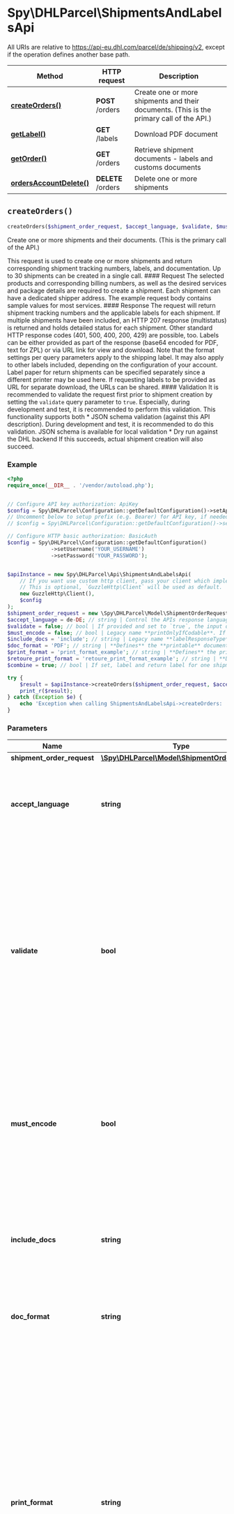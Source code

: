 # Spy\DHLParcel\ShipmentsAndLabelsApi

All URIs are relative to https://api-eu.dhl.com/parcel/de/shipping/v2, except if the operation defines another base path.

| Method | HTTP request | Description |
| ------------- | ------------- | ------------- |
| [**createOrders()**](ShipmentsAndLabelsApi.md#createOrders) | **POST** /orders | Create one or more shipments and their documents. (This is the primary call of the API.) |
| [**getLabel()**](ShipmentsAndLabelsApi.md#getLabel) | **GET** /labels | Download PDF document |
| [**getOrder()**](ShipmentsAndLabelsApi.md#getOrder) | **GET** /orders | Retrieve shipment documents - labels and customs documents |
| [**ordersAccountDelete()**](ShipmentsAndLabelsApi.md#ordersAccountDelete) | **DELETE** /orders | Delete one or more shipments |


## `createOrders()`

```php
createOrders($shipment_order_request, $accept_language, $validate, $must_encode, $include_docs, $doc_format, $print_format, $retoure_print_format, $combine): \Spy\DHLParcel\Model\LabelDataResponse
```

Create one or more shipments and their documents. (This is the primary call of the API.)

This request is used to create one or more shipments and return corresponding shipment tracking numbers, labels, and documentation. Up to 30 shipments can be created in a single call.  #### Request  The selected products and corresponding billing numbers, as well as the desired services and package details are required to create a shipment. Each shipment can have a dedicated shipper address. The example request body contains sample values for most services.  #### Response  The request will return shipment tracking numbers and the applicable labels for each shipment. If multiple shipments have been included, an HTTP 207 response (multistatus) is returned and holds detailed status for each shipment. Other standard HTTP response codes (401, 500, 400, 200, 429) are possible, too. Labels can be either provided as part of the response (base64 encoded for PDF, text for ZPL) or via URL link for view and download. Note that the format settings per query parameters apply to the shipping label. It may also apply to other labels included, depending on the configuration of your account. Label paper for return shipments can be specified separately since a different printer may be used here. If requesting labels to be provided as URL for separate download, the URLs can be shared. #### Validation   It is recommended to validate the request first prior to shipment creation by setting the `validate` query parameter to `true`. Especially, during development and test, it is recommended to perform this validation. This functionality supports both  * JSON schema validation (against this API description). During development and test, it is recommended to do this validation. JSON schema is available for local validation  * Dry run against the DHL backend  If this succeeds, actual shipment creation will also succeed.

### Example

```php
<?php
require_once(__DIR__ . '/vendor/autoload.php');


// Configure API key authorization: ApiKey
$config = Spy\DHLParcel\Configuration::getDefaultConfiguration()->setApiKey('dhl-api-key', 'YOUR_API_KEY');
// Uncomment below to setup prefix (e.g. Bearer) for API key, if needed
// $config = Spy\DHLParcel\Configuration::getDefaultConfiguration()->setApiKeyPrefix('dhl-api-key', 'Bearer');

// Configure HTTP basic authorization: BasicAuth
$config = Spy\DHLParcel\Configuration::getDefaultConfiguration()
              ->setUsername('YOUR_USERNAME')
              ->setPassword('YOUR_PASSWORD');


$apiInstance = new Spy\DHLParcel\Api\ShipmentsAndLabelsApi(
    // If you want use custom http client, pass your client which implements `GuzzleHttp\ClientInterface`.
    // This is optional, `GuzzleHttp\Client` will be used as default.
    new GuzzleHttp\Client(),
    $config
);
$shipment_order_request = new \Spy\DHLParcel\Model\ShipmentOrderRequest(); // \Spy\DHLParcel\Model\ShipmentOrderRequest
$accept_language = de-DE; // string | Control the APIs response language via locale abbreviation. English (en-US) and german (de-DE) are supported. If not specified, the default is english.
$validate = false; // bool | If provided and set to `true`, the input document will be:   * validated against JSON schema (/orders/ endpoint) at the API layer. In case of errors, HTTP 400 and details will be returned.   * validated against the DHL backend.   In that case, no state changes are happening, no data is stored, shipments neither deleted nor created, no labels being returned. The call will return a status (200, 400) for each shipment element.
$must_encode = false; // bool | Legacy name **printOnlyIfCodable**. If set to *true*, labels will only be created if an address is encodable. This is only relevant for German consignee addresses. If set to false or left out, addresses, that are not encodable will be printed even though you receive a warning.
$include_docs = 'include'; // string | Legacy name **labelResponseType**. Shipping labels and further shipment documents can be:  * __include__: included as base64 encoded data in the response (default)  * __URL__: provided as URL reference.
$doc_format = 'PDF'; // string | **Defines** the **printable** document format to be used for label and manifest documents.
$print_format = 'print_format_example'; // string | **Defines** the print medium for the shipping label. The different option vary from standard paper sizes DIN A4 and DIN A5 to specific label print formats.  Specific laser print formats using DIN A5 blanks are: * 910-300-600(-oz) (105 x 205mm) * 910-300-300(-oz) (105 x 148mm)  Specific laser print formats **not** using a DIN A5 blank: * 910-300-610 (105 x 208mm) * 100x70mm  Specific thermal print formats: * 910-300-600 (103 x 199mm) * 910-300-400 (103 x 150mm) * 100x70mm  Please use the different formats as follows. If you do not set the parameter the settings of DHL costumer portal account will be used as default.
$retoure_print_format = 'retoure_print_format_example'; // string | **Defines** the print medium for the return shipping label. This parameter is only usable, if you do not use **combined printing**. The different option vary from standard paper sizes DIN A4 and DIN A5 to specific label print formats.   Specific laser print formats using DIN A5 blanks are: * 910-300-600(-oz) (105 x 205mm) * 910-300-300(-oz) (105 x 148mm)  Specific laser print formats **not** using a DIN A5 blank: * 910-300-610 (105 x 208mm) * 100x70mm  Specific thermal print formats: * 910-300-600 (103 x 199mm) * 910-300-400 (103 x 150mm) * 100x70mm  Please use the different formats as follows. If you do not set the parameter the settings of DHL costumer portal account will be used as default.
$combine = true; // bool | If set, label and return label for one shipment will be printed as single PDF document with possibly multiple pages. Else, those two labels come as separate documents. The option does not affect customs documents and COD labels.

try {
    $result = $apiInstance->createOrders($shipment_order_request, $accept_language, $validate, $must_encode, $include_docs, $doc_format, $print_format, $retoure_print_format, $combine);
    print_r($result);
} catch (Exception $e) {
    echo 'Exception when calling ShipmentsAndLabelsApi->createOrders: ', $e->getMessage(), PHP_EOL;
}
```

### Parameters

| Name | Type | Description  | Notes |
| ------------- | ------------- | ------------- | ------------- |
| **shipment_order_request** | [**\Spy\DHLParcel\Model\ShipmentOrderRequest**](../Model/ShipmentOrderRequest.md)|  | |
| **accept_language** | **string**| Control the APIs response language via locale abbreviation. English (en-US) and german (de-DE) are supported. If not specified, the default is english. | [optional] |
| **validate** | **bool**| If provided and set to &#x60;true&#x60;, the input document will be:   * validated against JSON schema (/orders/ endpoint) at the API layer. In case of errors, HTTP 400 and details will be returned.   * validated against the DHL backend.   In that case, no state changes are happening, no data is stored, shipments neither deleted nor created, no labels being returned. The call will return a status (200, 400) for each shipment element. | [optional] [default to false] |
| **must_encode** | **bool**| Legacy name **printOnlyIfCodable**. If set to *true*, labels will only be created if an address is encodable. This is only relevant for German consignee addresses. If set to false or left out, addresses, that are not encodable will be printed even though you receive a warning. | [optional] [default to false] |
| **include_docs** | **string**| Legacy name **labelResponseType**. Shipping labels and further shipment documents can be:  * __include__: included as base64 encoded data in the response (default)  * __URL__: provided as URL reference. | [optional] [default to &#39;include&#39;] |
| **doc_format** | **string**| **Defines** the **printable** document format to be used for label and manifest documents. | [optional] [default to &#39;PDF&#39;] |
| **print_format** | **string**| **Defines** the print medium for the shipping label. The different option vary from standard paper sizes DIN A4 and DIN A5 to specific label print formats.  Specific laser print formats using DIN A5 blanks are: * 910-300-600(-oz) (105 x 205mm) * 910-300-300(-oz) (105 x 148mm)  Specific laser print formats **not** using a DIN A5 blank: * 910-300-610 (105 x 208mm) * 100x70mm  Specific thermal print formats: * 910-300-600 (103 x 199mm) * 910-300-400 (103 x 150mm) * 100x70mm  Please use the different formats as follows. If you do not set the parameter the settings of DHL costumer portal account will be used as default. | [optional] |
| **retoure_print_format** | **string**| **Defines** the print medium for the return shipping label. This parameter is only usable, if you do not use **combined printing**. The different option vary from standard paper sizes DIN A4 and DIN A5 to specific label print formats.   Specific laser print formats using DIN A5 blanks are: * 910-300-600(-oz) (105 x 205mm) * 910-300-300(-oz) (105 x 148mm)  Specific laser print formats **not** using a DIN A5 blank: * 910-300-610 (105 x 208mm) * 100x70mm  Specific thermal print formats: * 910-300-600 (103 x 199mm) * 910-300-400 (103 x 150mm) * 100x70mm  Please use the different formats as follows. If you do not set the parameter the settings of DHL costumer portal account will be used as default. | [optional] |
| **combine** | **bool**| If set, label and return label for one shipment will be printed as single PDF document with possibly multiple pages. Else, those two labels come as separate documents. The option does not affect customs documents and COD labels. | [optional] [default to true] |

### Return type

[**\Spy\DHLParcel\Model\LabelDataResponse**](../Model/LabelDataResponse.md)

### Authorization

[ApiKey](../../README.md#ApiKey), [BasicAuth](../../README.md#BasicAuth)

### HTTP request headers

- **Content-Type**: `application/json`
- **Accept**: `application/json`, `application/problem+json`

[[Back to top]](#) [[Back to API list]](../../README.md#endpoints)
[[Back to Model list]](../../README.md#models)
[[Back to README]](../../README.md)

## `getLabel()`

```php
getLabel($token): \Spy\DHLParcel\Model\LabelDataResponse
```

Download PDF document

Public download URL for shipment labels and documents. The URL is provided in the response of the POST /orders or GET /orders resources. The document is identified via the token query parameter. There is no additional authorization, the resource URL can be shared. Please protect the URL as needed. The call returns a PDF label.

### Example

```php
<?php
require_once(__DIR__ . '/vendor/autoload.php');



$apiInstance = new Spy\DHLParcel\Api\ShipmentsAndLabelsApi(
    // If you want use custom http client, pass your client which implements `GuzzleHttp\ClientInterface`.
    // This is optional, `GuzzleHttp\Client` will be used as default.
    new GuzzleHttp\Client()
);
$token = 'token_example'; // string | Identifies PDF document and requested print settings for download.

try {
    $result = $apiInstance->getLabel($token);
    print_r($result);
} catch (Exception $e) {
    echo 'Exception when calling ShipmentsAndLabelsApi->getLabel: ', $e->getMessage(), PHP_EOL;
}
```

### Parameters

| Name | Type | Description  | Notes |
| ------------- | ------------- | ------------- | ------------- |
| **token** | **string**| Identifies PDF document and requested print settings for download. | |

### Return type

[**\Spy\DHLParcel\Model\LabelDataResponse**](../Model/LabelDataResponse.md)

### Authorization

No authorization required

### HTTP request headers

- **Content-Type**: Not defined
- **Accept**: `application/pdf`, `application/json`, `application/problem+json`

[[Back to top]](#) [[Back to API list]](../../README.md#endpoints)
[[Back to Model list]](../../README.md#models)
[[Back to README]](../../README.md)

## `getOrder()`

```php
getOrder($shipment, $accept_language, $doc_format, $print_format, $retoure_print_format, $include_docs, $combine): \Spy\DHLParcel\Model\LabelDataResponse
```

Retrieve shipment documents - labels and customs documents

Returns documents for existing shipment(s). The call accepts multiple shipment numbers and will provide sets of documents for those. The **format (PDF,ZPL)** and **method of delivery (URL, encoded, data)** can be selected for **all** shipments and labels in that call. You cannot chose one format and delivery method for one label and different for another label within the same call. You can also specify if you want regular labels, return labels, cod labels, or customsDoc. Any combination is possible.  The call returns for each shipment number the status indicator and the selected labels and documents. If a label type (for example a cod label) does not exist for a shipment, it will not be returned. This is not an error. If you were sending multiple shipments, you will get an HTTP 207 response (multistatus) with detailed status for each shipment. Other standard HTTP response codes (200, 400, 401, 429, 500) are possible as well. Labels can be either provided as part of the response (base64 encoded for PDF, text for ZPL) or via URL link for view and download (PDF). Note that the format settings per query parameters apply to the shipping label. Retoure label paper type can be specified separately since a different printer may be used here. If requesting labels to be returned as URL for separate download, the URLs provided can be shared.

### Example

```php
<?php
require_once(__DIR__ . '/vendor/autoload.php');


// Configure API key authorization: ApiKey
$config = Spy\DHLParcel\Configuration::getDefaultConfiguration()->setApiKey('dhl-api-key', 'YOUR_API_KEY');
// Uncomment below to setup prefix (e.g. Bearer) for API key, if needed
// $config = Spy\DHLParcel\Configuration::getDefaultConfiguration()->setApiKeyPrefix('dhl-api-key', 'Bearer');

// Configure HTTP basic authorization: BasicAuth
$config = Spy\DHLParcel\Configuration::getDefaultConfiguration()
              ->setUsername('YOUR_USERNAME')
              ->setPassword('YOUR_PASSWORD');


$apiInstance = new Spy\DHLParcel\Api\ShipmentsAndLabelsApi(
    // If you want use custom http client, pass your client which implements `GuzzleHttp\ClientInterface`.
    // This is optional, `GuzzleHttp\Client` will be used as default.
    new GuzzleHttp\Client(),
    $config
);
$shipment = array('shipment_example'); // string[] | This parameter identifies shipments. The parameter can be used multiple times in one request to get the labels and/or documents for up to 30 shipments maximum. Only documents and label for shipments that are not yet closed can be retrieved.
$accept_language = de-DE; // string | Control the APIs response language via locale abbreviation. English (en-US) and german (de-DE) are supported. If not specified, the default is english.
$doc_format = 'PDF'; // string | **Defines** the **printable** document format to be used for label and manifest documents.
$print_format = 'print_format_example'; // string | **Defines** the print medium for the shipping label. The different option vary from standard papersizes DIN A4 and DIN A5 to specific label print formats.   Specific laser print formats using DIN A5 blanks are:  * 910-300-600(-oz) (105 x 205mm) * 910-300-300(-oz) (105 x 148mm)  Specific laser print formats **not** using a DIN A5 blank:  * 910-300-610 (105 x 208mm) * 100x70mm  Specific thermal print formats:  * 910-300-600 (103 x 199mm) * 910-300-400 (103 x 150mm) * 100x70mm  Please use the different formats as follows. If you do not set the parameter the settings of DHL costumer portal account will be used as default.
$retoure_print_format = 'retoure_print_format_example'; // string | **Defines** the print medium for the return shipping label. This parameter is only usable, if you do not use **combined printing**. The different option vary from standard papersizes DIN A4 and DIN A5 to specific label print formats.   Specific laser print formats using DIN A5 blanks are:  * 910-300-600(-oz) (105 x 205mm) * 910-300-300(-oz) (105 x 148mm)  Specific laser print formats **not** using a DIN A5 blank:  * 910-300-610 (105 x 208mm) * 100x70mm  Specific thermal print formats:  * 910-300-600 (103 x 199mm) * 910-300-400 (103 x 150mm) * 100x70mm  Please use the different formats as follows. If you do not set the parameter the settings of DHL costumer portal account will be used as default.
$include_docs = 'include'; // string | Legacy name **labelResponseType**. Shipping labels and further shipment documents can be:  * __include__: included as base64 encoded data in the response (default)  * __URL__: provided as URL reference.  Default is include the base64 encoded labels.
$combine = true; // bool | If set, label and return label for one shipment will be printed as single PDF document with possibly multiple pages. Else, those two labels come as separate documents. The option does not affect customs documents and COD labels.

try {
    $result = $apiInstance->getOrder($shipment, $accept_language, $doc_format, $print_format, $retoure_print_format, $include_docs, $combine);
    print_r($result);
} catch (Exception $e) {
    echo 'Exception when calling ShipmentsAndLabelsApi->getOrder: ', $e->getMessage(), PHP_EOL;
}
```

### Parameters

| Name | Type | Description  | Notes |
| ------------- | ------------- | ------------- | ------------- |
| **shipment** | [**string[]**](../Model/string.md)| This parameter identifies shipments. The parameter can be used multiple times in one request to get the labels and/or documents for up to 30 shipments maximum. Only documents and label for shipments that are not yet closed can be retrieved. | |
| **accept_language** | **string**| Control the APIs response language via locale abbreviation. English (en-US) and german (de-DE) are supported. If not specified, the default is english. | [optional] |
| **doc_format** | **string**| **Defines** the **printable** document format to be used for label and manifest documents. | [optional] [default to &#39;PDF&#39;] |
| **print_format** | **string**| **Defines** the print medium for the shipping label. The different option vary from standard papersizes DIN A4 and DIN A5 to specific label print formats.   Specific laser print formats using DIN A5 blanks are:  * 910-300-600(-oz) (105 x 205mm) * 910-300-300(-oz) (105 x 148mm)  Specific laser print formats **not** using a DIN A5 blank:  * 910-300-610 (105 x 208mm) * 100x70mm  Specific thermal print formats:  * 910-300-600 (103 x 199mm) * 910-300-400 (103 x 150mm) * 100x70mm  Please use the different formats as follows. If you do not set the parameter the settings of DHL costumer portal account will be used as default. | [optional] |
| **retoure_print_format** | **string**| **Defines** the print medium for the return shipping label. This parameter is only usable, if you do not use **combined printing**. The different option vary from standard papersizes DIN A4 and DIN A5 to specific label print formats.   Specific laser print formats using DIN A5 blanks are:  * 910-300-600(-oz) (105 x 205mm) * 910-300-300(-oz) (105 x 148mm)  Specific laser print formats **not** using a DIN A5 blank:  * 910-300-610 (105 x 208mm) * 100x70mm  Specific thermal print formats:  * 910-300-600 (103 x 199mm) * 910-300-400 (103 x 150mm) * 100x70mm  Please use the different formats as follows. If you do not set the parameter the settings of DHL costumer portal account will be used as default. | [optional] |
| **include_docs** | **string**| Legacy name **labelResponseType**. Shipping labels and further shipment documents can be:  * __include__: included as base64 encoded data in the response (default)  * __URL__: provided as URL reference.  Default is include the base64 encoded labels. | [optional] [default to &#39;include&#39;] |
| **combine** | **bool**| If set, label and return label for one shipment will be printed as single PDF document with possibly multiple pages. Else, those two labels come as separate documents. The option does not affect customs documents and COD labels. | [optional] [default to true] |

### Return type

[**\Spy\DHLParcel\Model\LabelDataResponse**](../Model/LabelDataResponse.md)

### Authorization

[ApiKey](../../README.md#ApiKey), [BasicAuth](../../README.md#BasicAuth)

### HTTP request headers

- **Content-Type**: Not defined
- **Accept**: `application/json`, `application/problem+json`

[[Back to top]](#) [[Back to API list]](../../README.md#endpoints)
[[Back to Model list]](../../README.md#models)
[[Back to README]](../../README.md)

## `ordersAccountDelete()`

```php
ordersAccountDelete($profile, $shipment, $accept_language): \Spy\DHLParcel\Model\LabelDataResponse
```

Delete one or more shipments

Delete one or more shipments created earlier. Deletion of shipments is only possible prior to them being manifested (closed out, 'Tagesabschluss'). The call will return HTTP 200 (single shipment) or 207 on success, with individual status elements for each shipment. Individual status elements are HTTP 200, 400. 400 will be returned when shipment does not exist (or was already deleted).

### Example

```php
<?php
require_once(__DIR__ . '/vendor/autoload.php');


// Configure API key authorization: ApiKey
$config = Spy\DHLParcel\Configuration::getDefaultConfiguration()->setApiKey('dhl-api-key', 'YOUR_API_KEY');
// Uncomment below to setup prefix (e.g. Bearer) for API key, if needed
// $config = Spy\DHLParcel\Configuration::getDefaultConfiguration()->setApiKeyPrefix('dhl-api-key', 'Bearer');

// Configure HTTP basic authorization: BasicAuth
$config = Spy\DHLParcel\Configuration::getDefaultConfiguration()
              ->setUsername('YOUR_USERNAME')
              ->setPassword('YOUR_PASSWORD');


$apiInstance = new Spy\DHLParcel\Api\ShipmentsAndLabelsApi(
    // If you want use custom http client, pass your client which implements `GuzzleHttp\ClientInterface`.
    // This is optional, `GuzzleHttp\Client` will be used as default.
    new GuzzleHttp\Client(),
    $config
);
$profile = STANDARD_GRUPPENPROFIL; // string | Defines the user group profile. A user group is permitted to specific billing numbers. Shipments are only canceled if they belong to a billing number that the user group profile is entitled to use. This attribute is mandatory. Please use the standard user group profile 'STANDARD_GRUPPENPROFIL' if no dedicated user group profile is available.
$shipment = 123456789; // string | Shipment number that shall be canceled. If multiple shipments shall be canceled, the parameter must be added multiple times. Up to 30 shipments can be canceled at once.
$accept_language = de-DE; // string | Control the APIs response language via locale abbreviation. English (en-US) and german (de-DE) are supported. If not specified, the default is english.

try {
    $result = $apiInstance->ordersAccountDelete($profile, $shipment, $accept_language);
    print_r($result);
} catch (Exception $e) {
    echo 'Exception when calling ShipmentsAndLabelsApi->ordersAccountDelete: ', $e->getMessage(), PHP_EOL;
}
```

### Parameters

| Name | Type | Description  | Notes |
| ------------- | ------------- | ------------- | ------------- |
| **profile** | **string**| Defines the user group profile. A user group is permitted to specific billing numbers. Shipments are only canceled if they belong to a billing number that the user group profile is entitled to use. This attribute is mandatory. Please use the standard user group profile &#39;STANDARD_GRUPPENPROFIL&#39; if no dedicated user group profile is available. | |
| **shipment** | **string**| Shipment number that shall be canceled. If multiple shipments shall be canceled, the parameter must be added multiple times. Up to 30 shipments can be canceled at once. | |
| **accept_language** | **string**| Control the APIs response language via locale abbreviation. English (en-US) and german (de-DE) are supported. If not specified, the default is english. | [optional] |

### Return type

[**\Spy\DHLParcel\Model\LabelDataResponse**](../Model/LabelDataResponse.md)

### Authorization

[ApiKey](../../README.md#ApiKey), [BasicAuth](../../README.md#BasicAuth)

### HTTP request headers

- **Content-Type**: Not defined
- **Accept**: `application/json`, `application/problem+json`

[[Back to top]](#) [[Back to API list]](../../README.md#endpoints)
[[Back to Model list]](../../README.md#models)
[[Back to README]](../../README.md)
